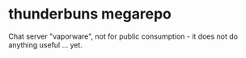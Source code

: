 # thunderbuns megarepo

Chat server "vaporware", not for public consumption -
it does not do anything useful ... yet.
